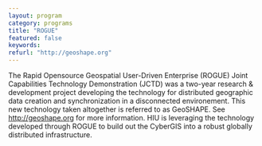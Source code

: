 ```yaml
---
layout: program
category: programs
title: "ROGUE"
featured: false
keywords:
refurl: "http://geoshape.org"
---
```

The Rapid Opensource Geospatial User-Driven Enterprise (ROGUE) Joint Capabilities Technology Demonstration (JCTD) was a two-year research & development project developing the technology for distributed geographic data creation and synchronization in a disconnected environement. This new technology taken altogether is referred to as GeoSHAPE. See http://geoshape.org for more information. HIU is leveraging the technology developed through ROGUE to build out the CyberGIS into a robust globally distributed infrastructure.
